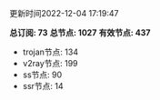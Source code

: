 更新时间2022-12-04 17:19:47

**总订阅: 73**
**总节点: 1027**
**有效节点: 437**
- trojan节点: 134
- v2ray节点: 199
- ss节点: 90
- ssr节点: 14
